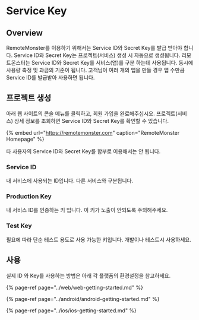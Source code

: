 # Service Key

## Overview

RemoteMonster를 이용하기 위해서는 Service ID와 Secret Key를 발급 받아야 합니다. Service ID와 Secret Key는 프로젝트\(서비스\) 생성 시 자동으로 생성됩니다. 리모트몬스터는 Service ID와 Secret Key를 서비스\(앱\)를 구분 하는데 사용됩니다. 동시에 사용량 측정 및 과금의 기준이 됩니다. 고객님이 여러 개의 앱을 만들 경우 앱 수만큼 Service ID를 발급받아 사용하면 됩니다.

## 프로젝트 생성

아래 웹 사이트의 콘솔 메뉴를 클릭하고, 회원 가입을 완료해주십시오. 프로젝트\(서비스\) 상세 정보를 조회하면 Service ID와 Secret Key를 확인할 수 있습니다.

{% embed url="https://remotemonster.com" caption="RemoteMonster Homepage" %}

타 사용자의 Service ID와 Secret Key를 함부로 이용해서는 안 됩니다.

### Service ID

내 서비스에 사용되는 ID입니다. 다른 서비스와 구분됩니다.

### Production Key

내 서비스 ID를 인증하는 키 입니다. 이 키가 노출이 안되도록 주의해주세요.

### Test Key

필요에 따라 단순 테스트 용도로 사용 가능한 키입니다. 개발이나 테스트시 사용하세요.

## 사용

실제 ID 와 Key를 사용하는 방법은 아래 각 플랫폼의 환경설정을 참고하세요.

{% page-ref page="../web/web-getting-started.md" %}

{% page-ref page="../android/android-getting-started.md" %}

{% page-ref page="../ios/ios-getting-started.md" %}

